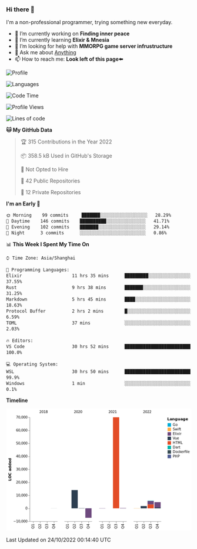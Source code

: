 ### Hi there 👋

I'm a non-professional programmer, trying something new everyday.

<!--
**dyzdyz010/dyzdyz010** is a ✨ _special_ ✨ repository because its `README.md` (this file) appears on your GitHub profile.
-->

- 🔭 I’m currently working on **Finding inner peace**
- 🌱 I’m currently learning **Elixir & Mnesia**
- 🤔 I’m looking for help with **MMORPG game server infrustructure**
- 💬 Ask me about [Anything](https://github.com/dyzdyz010/dyzdyz010/issues)
- 📫 How to reach me: **Look left of this page⬅️**

<!-- - 👯 I’m looking to collaborate on
- 😄 Pronouns: ...
- ⚡ Fun fact: ...
 -->
 
![Profile](https://github-readme-stats.vercel.app/api?username=dyzdyz010&count_private=true&show_icons=true&theme=dracula)

![Languages](https://github-readme-stats.vercel.app/api/top-langs/?username=dyzdyz010&layout=compact&theme=dracula)

<!--START_SECTION:waka-->
![Code Time](http://img.shields.io/badge/Code%20Time-457%20hrs%2041%20mins-blue)

![Profile Views](http://img.shields.io/badge/Profile%20Views-4-blue)

![Lines of code](https://img.shields.io/badge/From%20Hello%20World%20I%27ve%20Written-90%20Thousand%20lines%20of%20code-blue)

**🐱 My GitHub Data** 

> 🏆 315 Contributions in the Year 2022
 > 
> 📦 358.5 kB Used in GitHub's Storage 
 > 
> 🚫 Not Opted to Hire
 > 
> 📜 42 Public Repositories 
 > 
> 🔑 12 Private Repositories  
 > 
**I'm an Early 🐤** 

```text
🌞 Morning    99 commits     ███████░░░░░░░░░░░░░░░░░░   28.29% 
🌆 Daytime    146 commits    ██████████░░░░░░░░░░░░░░░   41.71% 
🌃 Evening    102 commits    ███████░░░░░░░░░░░░░░░░░░   29.14% 
🌙 Night      3 commits      ░░░░░░░░░░░░░░░░░░░░░░░░░   0.86%

```


📊 **This Week I Spent My Time On** 

```text
⌚︎ Time Zone: Asia/Shanghai

💬 Programming Languages: 
Elixir                   11 hrs 35 mins      █████████░░░░░░░░░░░░░░░░   37.55% 
Rust                     9 hrs 38 mins       ███████░░░░░░░░░░░░░░░░░░   31.25% 
Markdown                 5 hrs 45 mins       ████░░░░░░░░░░░░░░░░░░░░░   18.63% 
Protocol Buffer          2 hrs 2 mins        █░░░░░░░░░░░░░░░░░░░░░░░░   6.59% 
TOML                     37 mins             ░░░░░░░░░░░░░░░░░░░░░░░░░   2.03%

🔥 Editors: 
VS Code                  30 hrs 52 mins      █████████████████████████   100.0%

💻 Operating System: 
WSL                      30 hrs 50 mins      █████████████████████████   99.9% 
Windows                  1 min               ░░░░░░░░░░░░░░░░░░░░░░░░░   0.1%

```

**Timeline**

![Chart not found](https://raw.githubusercontent.com/dyzdyz010/dyzdyz010/master/charts/bar_graph.png) 


 Last Updated on 24/10/2022 00:14:40 UTC
<!--END_SECTION:waka-->
